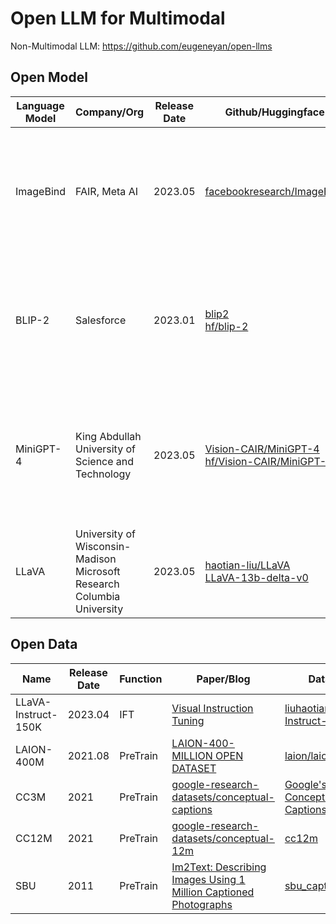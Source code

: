 # Open LLM for Multimodal

Non-Multimodal LLM: https://github.com/eugeneyan/open-llms

## Open Model

| Language Model | Company/Org                                                                        | Release Date | Github/Huggingface                                                                                                                            | Paper/Blog                                                                                                                                                                                              | Function                                                                                                                                       | Modal                                                   | Licence             |
|----------------|------------------------------------------------------------------------------------|--------------|-----------------------------------------------------------------------------------------------------------------------------------------------|---------------------------------------------------------------------------------------------------------------------------------------------------------------------------------------------------------|------------------------------------------------------------------------------------------------------------------------------------------------|---------------------------------------------------------|---------------------|
| ImageBind      | FAIR, Meta AI                                                                      | 2023.05      | [facebookresearch/ImageBind](https://github.com/facebookresearch/ImageBind)                                                                   | [ImageBind: One Embedding Space To Bind Them All](https://arxiv.org/abs/2305.05665) <br> [ImageBind: Holistic AI learning across six modalities](https://ai.facebook.com/blog/imagebind-six-modalities-binding-ai/) | cross-modal retrieval, composing modalities with arithmetic, cross-modal detection and generation                                              | image/video, text, audio, depth, IMU, and thermal images | CC BY-NC-SA 4.0     | 
| BLIP-2         | Salesforce                                                                         | 2023.01      | [blip2](https://github.com/salesforce/LAVIS/tree/main/projects/blip2) <br/>  [hf/blip-2](https://huggingface.co/models?other=blip-2)          | [BLIP-2: Bootstrapping Language-Image Pre-training with Frozen Image Encoders and Large Language Models](https://arxiv.org/abs/2301.12597)                                                              | image-to-text,feature extraction,image-text match                                                                                              | image,text                                              | MIT                 |
| MiniGPT-4      | King Abdullah University of Science and Technology                                 | 2023.05      | [Vision-CAIR/MiniGPT-4](https://github.com/Vision-CAIR/MiniGPT-4) <br/> [hf/Vision-CAIR/MiniGPT-4](https://huggingface.co/Vision-CAIR/MiniGPT-4) | [MiniGPT-4: Enhancing Vision-Language Understanding with Advanced Large Language Models](https://arxiv.org/abs/2304.10592)  | writing stories and poems inspired by given images, providing solutions to problems shown in images, teaching users how to cook based on food photos, etc. | image,text                                              | BSD 3-Clause License |
| LLaVA | University of Wisconsin-Madison <br/> Microsoft Research <br/> Columbia University | 2023.05      | [haotian-liu/LLaVA](https://github.com/haotian-liu/LLaVA) <br/> [LLaVA-13b-delta-v0](https://huggingface.co/liuhaotian/LLaVA-13b-delta-v0) | [Visual Instruction Tuning](https://arxiv.org/abs/2304.08485) | general-purpose visual and language understanding | image,text   | Apache-2.0 | 


## Open Data

| Name | Release Date | Function | Paper/Blog | Dataset                                                                             | Samples | License |
| --- |------|----------|------------|-------------------------------------------------------------------------------------|---------|--------| 
| LLaVA-Instruct-150K | 2023.04 | IFT | [Visual Instruction Tuning](https://arxiv.org/abs/2304.08485)  | [liuhaotian/LLaVA-Instruct-150K](https://huggingface.co/datasets/liuhaotian/LLaVA-Instruct-150K) | 150K    | CC BY-SA-4.0 | 
| LAION-400M | 2021.08 | PreTrain | [LAION-400-MILLION OPEN DATASET](https://laion.ai/blog/laion-400-open-dataset) | [laion/laion400m](https://huggingface.co/datasets/laion/laion400m)                  | 400M    | CC BY-SA-4.0 |
| CC3M | 2021 | PreTrain | [google-research-datasets/conceptual-captions](https://github.com/google-research-datasets/conceptual-captions) | [Google's Conceptual Captions](https://ai.google.com/research/ConceptualCaptions/)  | 3M | Free   |
| CC12M | 2021 | PreTrain | [google-research-datasets/conceptual-12m](https://github.com/google-research-datasets/conceptual-12m) | [cc12m](https://github.com/google-research-datasets/conceptual-12m#hashcodes)       | 12M     | Free   |
| SBU | 2011 | PreTrain | [Im2Text: Describing Images Using 1 Million Captioned Photographs](https://papers.nips.cc/paper_files/paper/2011/hash/5dd9db5e033da9c6fb5ba83c7a7ebea9-Abstract.html) | [sbu_captions](https://huggingface.co/datasets/sbu_captions) | 1M | unkown |